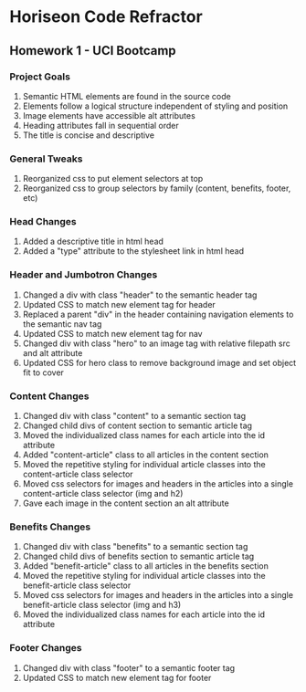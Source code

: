 # Horiseon Code Refractor
## Homework 1 - UCI Bootcamp

### Project Goals
1. Semantic HTML elements are found in the source code
2. Elements follow a logical structure independent of styling and position
3. Image elements have accessible alt attributes
4. Heading attributes fall in sequential order
5. The title is concise and descriptive

### General Tweaks
1. Reorganized css to put element selectors at top
2. Reorganized css to group selectors by family (content, benefits, footer, etc)

### Head Changes
1. Added a descriptive title in html head
2. Added a "type" attribute to the stylesheet link in html head

### Header and Jumbotron Changes
1. Changed a div with class "header" to the semantic header tag
2. Updated CSS to match new element tag for header
3. Replaced a parent "div" in the header containing navigation elements to the semantic nav tag
4. Updated CSS to match new element tag for nav
5. Changed div with class "hero" to an image tag with relative filepath src and alt attribute
6. Updated CSS for hero class to remove background image and set object fit to cover

### Content Changes
1. Changed div with class "content" to a semantic section tag
2. Changed child divs of content section to semantic article tag
3. Moved the individualized class names for each article into the id attribute
4. Added "content-article" class to all articles in the content section
5. Moved the repetitive styling for individual article classes into the content-article class selector
6. Moved css selectors for images and headers in the articles into a single content-article class selector (img and h2)
7. Gave each image in the content section an alt attribute

### Benefits Changes
1. Changed div with class "benefits" to a semantic section tag
2. Changed child divs of benefits section to semantic article tag
3. Added "benefit-article" class to all articles in the benefits section
5. Moved the repetitive styling for individual article classes into the benefit-article class selector
6. Moved css selectors for images and headers in the articles into a single benefit-article class selector (img and h3)
7. Moved the individualized class names for each article into the id attribute

### Footer Changes
1. Changed div with class "footer" to a semantic footer tag
2. Updated CSS to match new element tag for footer